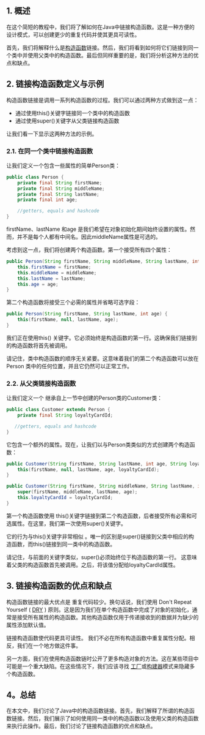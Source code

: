 ## 1. 概述

在这个简短的教程中，我们将了解如何在Java中链接构造函数。这是一种方便的设计模式，可以创建更少的重复代码并使其更具可读性。

首先，我们将解释什么是[构造函数](https://www.baeldung.com/java-constructors)链接。然后，我们将看到如何将它们链接到同一个类中并使用父类中的构造函数。最后但同样重要的是，我们将分析这种方法的优点和缺点。

## 2. 链接构造函数定义与示例

构造函数链接是调用一系列构造函数的过程。我们可以通过两种方式做到这一点：

-   通过使用this()关键字链接同一个类中的构造函数
-   通过使用super()关键字从父类链接构造函数

让我们看一下显示这两种方法的示例。

### 2.1. 在同一个类中链接构造函数

让我们定义一个包含一些属性的简单Person类：

```java
public class Person {
    private final String firstName;
    private final String middleName;
    private final String lastName;
    private final int age;

    //getters, equals and hashcode
}
```

firstName、lastName 和age 是我们希望在对象初始化期间始终设置的属性。然而，并不是每个人都有中间名。因此middleName属性是可选的。

考虑到这一点，我们将创建两个构造函数。第一个接受所有四个属性：

```java
public Person(String firstName, String middleName, String lastName, int age) {
    this.firstName = firstName;
    this.middleName = middleName;
    this.lastName = lastName;
    this.age = age;
}
```

第二个构造函数将接受三个必需的属性并省略可选字段：

```java
public Person(String firstName, String lastName, int age) {
    this(firstName, null, lastName, age);
}
```

我们正在使用this() 关键字。它必须始终是构造函数的第一行。这确保我们链接到的构造函数将首先被调用。

请记住，类中构造函数的顺序无关紧要。这意味着我们的第二个构造函数可以放在 Person 类中的任何位置，并且它仍然可以正常工作。

### 2.2. 从父类链接构造函数

让我们定义一个 继承自上一节中创建的Person类的Customer类：

```java
public class Customer extends Person {
    private final String loyaltyCardId;

   //getters, equals and hashcode
}
```

它包含一个额外的属性。现在，让我们以与Person类类似的方式创建两个构造函数：

```java
public Customer(String firstName, String lastName, int age, String loyaltyCardId) {
    this(firstName, null, lastName, age, loyaltyCardId);
}

public Customer(String firstName, String middleName, String lastName, int age, String loyaltyCardId) {
    super(firstName, middleName, lastName, age);
    this.loyaltyCardId = loyaltyCardId;
}
```

第一个构造函数使用 this()关键字链接到第二个构造函数，后者接受所有必需和可选属性。在这里，我们第一次使用super()关键字。

它的行为与this()关键字非常相似 。唯一的区别是super()链接到父类中相应的构造函数，而this()链接到同一类中的构造函数。

请记住，与前面的关键字类似，super()必须始终位于构造函数的第一行。 这意味着父类的构造函数首先被调用。之后，将该值分配给loyaltyCardId属性。

## 3. 链接构造函数的优点和缺点

构造函数链接的最大优点是 重复代码较少。换句话说，我们使用 Don't Repeat Yourself ( [DRY](https://www.baeldung.com/java-clean-code#2-dry-amp-kiss) ) 原则。这是因为我们在单个构造函数中完成了对象的初始化，通常是接受所有属性的构造函数。其他构造函数仅用于传递接收到的数据并为缺少的属性添加默认值。

链接构造函数使代码更具可读性。 我们不必在所有构造函数中重复属性分配。相反，我们在一个地方做这件事。

另一方面，我们在使用构造函数链时公开了更多构造对象的方法。这在某些项目中可能是一个重大缺陷。在这些情况下，我们应该寻找 [工厂](https://www.baeldung.com/creational-design-patterns#factory-method)或[构建器](https://www.baeldung.com/creational-design-patterns#builder)模式来隐藏多个构造函数。

## 4。总结

在本文中，我们讨论了Java中的构造函数链接。首先，我们解释了所谓的构造函数链接。然后，我们展示了如何使用同一类中的构造函数以及使用父类的构造函数来执行此操作。最后，我们讨论了链接构造函数的优点和缺点。